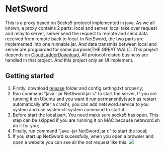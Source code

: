 # NetSword
  This is a proxy based on Socks5 protocol implemented in java. As we all known, a proxy contains 2 parts: local and server. local take over request and relay to server, server send the request to remote and send data received from remote back to local. In NetSword, the two parts are implemented into one runnable jar. And data transmits between local and server are proguarded for some purpose(THE GREAT WALL). This project depends on [CloudLadderDownload](https://github.com/SummerOak/CloudLadder), All protocol related business are handled in that project. And this project only an UI implement.
  
## Getting started

  1. Firstly, download [release](https://github.com/SummerOak/NetSword/tree/master/release) folder and config setting.txt properly;
  2. Run command "java -jar NetSword.jar s" to start the server, If you are running it on Ubuntu and you want it run permanently(such as restart automatically after a crash), you can add netsword.service to you system and use systemctl system command to start it;
  3. Before start the local part, You need make sure socks5 has open. This step can be skipped if you are running it on MAC because netsword.sh do it for you; 
  4. Finally, run command "java -jar NetSword.jar c" to start the local;
  5. If you start up NetSword sucessfully, when you open a browser and open a website you can see all the net request like this:
  ![](https://github.com/SummerOak/NetSword/blob/master/local.png?raw=true)

